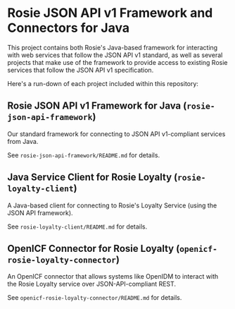 # Rosie JSON API v1 Framework and Connectors for Java
This project contains both Rosie's Java-based framework for interacting with web services that 
follow the JSON API v1 standard, as well as several projects that make use of the framework to
provide access to existing Rosie services that follow the JSON API v1 specification.

Here's a run-down of each project included within this repository:

## Rosie JSON API v1 Framework for Java (`rosie-json-api-framework`)
Our standard framework for connecting to JSON API v1-compliant services from Java.

See `rosie-json-api-framework/README.md` for details.

## Java Service Client for Rosie Loyalty (`rosie-loyalty-client`)
A Java-based client for connecting to Rosie's Loyalty Service (using the JSON API framework).

See `rosie-loyalty-client/README.md` for details.

## OpenICF Connector for Rosie Loyalty (`openicf-rosie-loyalty-connector`)
An OpenICF connector that allows systems like OpenIDM to interact with the Rosie Loyalty service 
over JSON-API-compliant REST.

See `openicf-rosie-loyalty-connector/README.md` for details.
